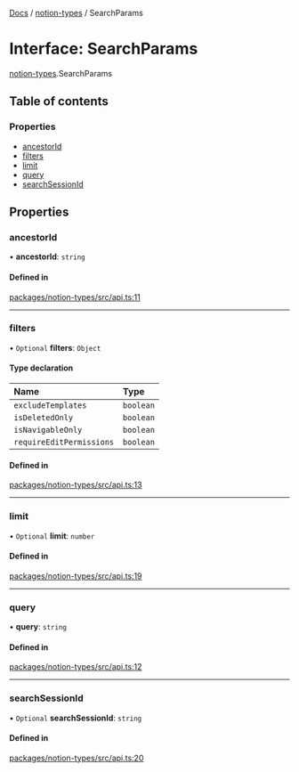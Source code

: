 [Docs](../README.md) / [notion-types](../modules/notion_types.md) / SearchParams

# Interface: SearchParams

[notion-types](../modules/notion_types.md).SearchParams

## Table of contents

### Properties

- [ancestorId](notion_types.SearchParams.md#ancestorid)
- [filters](notion_types.SearchParams.md#filters)
- [limit](notion_types.SearchParams.md#limit)
- [query](notion_types.SearchParams.md#query)
- [searchSessionId](notion_types.SearchParams.md#searchsessionid)

## Properties

### ancestorId

• **ancestorId**: `string`

#### Defined in

[packages/notion-types/src/api.ts:11](https://github.com/ntcho/react-notion-x/blob/dbcf322/packages/notion-types/src/api.ts#L11)

___

### filters

• `Optional` **filters**: `Object`

#### Type declaration

| Name | Type |
| :------ | :------ |
| `excludeTemplates` | `boolean` |
| `isDeletedOnly` | `boolean` |
| `isNavigableOnly` | `boolean` |
| `requireEditPermissions` | `boolean` |

#### Defined in

[packages/notion-types/src/api.ts:13](https://github.com/ntcho/react-notion-x/blob/dbcf322/packages/notion-types/src/api.ts#L13)

___

### limit

• `Optional` **limit**: `number`

#### Defined in

[packages/notion-types/src/api.ts:19](https://github.com/ntcho/react-notion-x/blob/dbcf322/packages/notion-types/src/api.ts#L19)

___

### query

• **query**: `string`

#### Defined in

[packages/notion-types/src/api.ts:12](https://github.com/ntcho/react-notion-x/blob/dbcf322/packages/notion-types/src/api.ts#L12)

___

### searchSessionId

• `Optional` **searchSessionId**: `string`

#### Defined in

[packages/notion-types/src/api.ts:20](https://github.com/ntcho/react-notion-x/blob/dbcf322/packages/notion-types/src/api.ts#L20)
